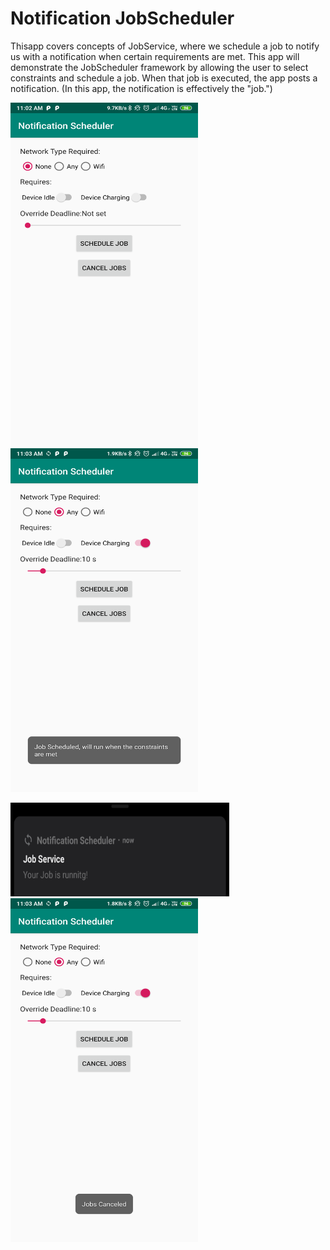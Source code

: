 # Notification JobScheduler

Thisapp covers concepts of JobService, where we schedule a job to notify us with a notification when certain requirements are met. This app will demonstrate the JobScheduler framework by allowing the user to select constraints and schedule a job. When that job is executed, the app posts a notification. (In this app, the notification is effectively the "job.")

<img src="Screens/1.png" width=300 height=550>       <img src="Screens/2.png" width=300 height=550>

<img src="Screens/3.png" width=350 height=150>      <img src="Screens/4.png" width=300 height=550>

